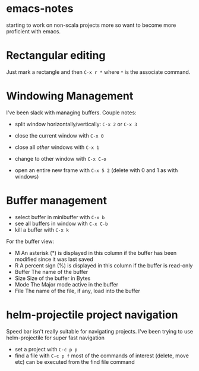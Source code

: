 # emacs-notes
starting to work on non-scala projects more so want to become more proficient with emacs.

# Rectangular editing
Just mark a rectangle and then `C-x r *` where `*` is the associate  command. 

# Windowing Management
I've been slack with managing buffers. Couple notes:
- split window horizontally/vertically: `C-x 2` or `C-x 3`
- close the current window with `C-x 0`
- close all _other_ windows with `C-x 1`
- change to other window with `C-x C-o`

- open an entire new frame with `C-x 5 2` (delete with 0 and 1 as with windows)

# Buffer management
- select buffer in minibuffer with `C-x b` 
- see all buffers in window with `C-x C-b`
- kill a buffer with `C-x k`

For the buffer view:
- M	An asterisk (*) is displayed in this column if the buffer has been modified since it was last saved
- R	A percent sign (%) is displayed in this column if the buffer is read-only
- Buffer	The name of the buffer
- Size	Size of the buffer in Bytes
- Mode	The Major mode active in the buffer
 - File	The name of the file, if any, load into the buffer

# helm-projectile project navigation
Speed bar isn't really suitable for navigating projects. I've been trying to use helm-projectile for super fast navigation

- set a project with `C-c p p`
- find a file with `C-c p f`
most of the commands of interest (delete, move etc) can be executed from the find file command 
